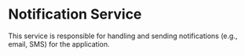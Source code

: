 # Notification Service
 
This service is responsible for handling and sending notifications (e.g., email, SMS) for the application. 